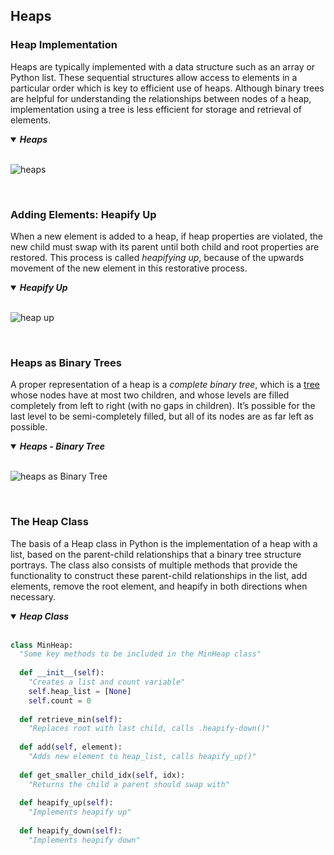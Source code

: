 ## Heaps

### Heap Implementation
Heaps are typically implemented with a data structure such as an array or Python list. These sequential structures allow access to elements in a particular order which is key to efficient use of heaps. Although binary trees are helpful for understanding the relationships between nodes of a heap, implementation using a tree is less efficient for storage and retrieval of elements.

<details open ><summary><em><b>Heaps</b></em></summary>
<br>

![heaps](https://content.codecademy.com/practice/art-for-practice/new-pngs/heaps-representation.png)


</details>
<br>

### Adding Elements: Heapify Up
When a new element is added to a heap, if heap properties are violated, the new child must swap with its parent until both child and root properties are restored. This process is called _heapifying up_, because of the upwards movement of the new element in this restorative process.

<details open ><summary><em><b>Heapify Up</b></em></summary>
<br>

![heap up](https://content.codecademy.com/programs/cs-path/heaps-conceptual/heapup.gif)


</details>
<br>

### Heaps as Binary Trees
A proper representation of a heap is a _complete binary tree_, which is a [tree](#trees) whose nodes have at most two children, and whose levels are filled completely from left to right (with no gaps in children). It’s possible for the last level to be semi-completely filled, but all of its nodes are as far left as possible.

<details open ><summary><em><b>Heaps - Binary Tree</b></em></summary>
<br>

![heaps as Binary Tree](https://content.codecademy.com/practice/art-for-practice/new-pngs/heaps-intro.png)


</details>
<br>

### The Heap Class
The basis of a Heap class in Python is the implementation of a heap with a list, based on the parent-child relationships that a binary tree structure portrays. The class also consists of multiple methods that provide the functionality to construct these parent-child relationships in the list, add elements, remove the root element, and heapify in both directions when necessary.

<details open><summary><em><b>Heap Class</b></em></summary>
<br>

```python
class MinHeap:
  "Some key methods to be included in the MinHeap class"
  
  def __init__(self):
    "Creates a list and count variable"
    self.heap_list = [None]
    self.count = 0
    
  def retrieve_min(self):
    "Replaces root with last child, calls .heapify-down()"
    
  def add(self, element):
    "Adds new element to heap_list, calls heapify_up()"
    
  def get_smaller_child_idx(self, idx):
    "Returns the child a parent should swap with"
    
  def heapify_up(self): 
    "Implements heapify up"
    
  def heapify_down(self):
    "Implements heapify down"
```

</details>